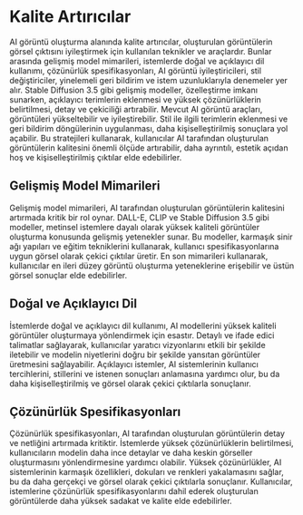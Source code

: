# Kalite Artırıcılar

AI görüntü oluşturma alanında kalite artırıcılar, oluşturulan görüntülerin görsel çıktısını iyileştirmek için kullanılan teknikler ve araçlardır. Bunlar arasında gelişmiş model mimarileri, istemlerde doğal ve açıklayıcı dil kullanımı, çözünürlük spesifikasyonları, AI görüntü iyileştiricileri, stil değiştiriciler, yinelemeli geri bildirim ve istem uzunluklarıyla denemeler yer alır. Stable Diffusion 3.5 gibi gelişmiş modeller, özelleştirme imkanı sunarken, açıklayıcı terimlerin eklenmesi ve yüksek çözünürlüklerin belirtilmesi, detay ve çekiciliği artırabilir. Mevcut AI görüntü araçları, görüntüleri yükseltebilir ve iyileştirebilir. Stil ile ilgili terimlerin eklenmesi ve geri bildirim döngülerinin uygulanması, daha kişiselleştirilmiş sonuçlara yol açabilir. Bu stratejileri kullanarak, kullanıcılar AI tarafından oluşturulan görüntülerin kalitesini önemli ölçüde artırabilir, daha ayrıntılı, estetik açıdan hoş ve kişiselleştirilmiş çıktılar elde edebilirler.

## Gelişmiş Model Mimarileri

Gelişmiş model mimarileri, AI tarafından oluşturulan görüntülerin kalitesini artırmada kritik bir rol oynar. DALL-E, CLIP ve Stable Diffusion 3.5 gibi modeller, metinsel istemlere dayalı olarak yüksek kaliteli görüntüler oluşturma konusunda gelişmiş yetenekler sunar. Bu modeller, karmaşık sinir ağı yapıları ve eğitim tekniklerini kullanarak, kullanıcı spesifikasyonlarına uygun görsel olarak çekici çıktılar üretir. En son mimarileri kullanarak, kullanıcılar en ileri düzey görüntü oluşturma yeteneklerine erişebilir ve üstün görsel sonuçlar elde edebilirler.

## Doğal ve Açıklayıcı Dil

İstemlerde doğal ve açıklayıcı dil kullanımı, AI modellerini yüksek kaliteli görüntüler oluşturmaya yönlendirmek için esastır. Detaylı ve ifade edici talimatlar sağlayarak, kullanıcılar yaratıcı vizyonlarını etkili bir şekilde iletebilir ve modelin niyetlerini doğru bir şekilde yansıtan görüntüler üretmesini sağlayabilir. Açıklayıcı istemler, AI sistemlerinin kullanıcı tercihlerini, stillerini ve istenen sonuçları anlamasına yardımcı olur, bu da daha kişiselleştirilmiş ve görsel olarak çekici çıktılarla sonuçlanır.

## Çözünürlük Spesifikasyonları

Çözünürlük spesifikasyonları, AI tarafından oluşturulan görüntülerin detay ve netliğini artırmada kritiktir. İstemlerde yüksek çözünürlüklerin belirtilmesi, kullanıcıların modelin daha ince detaylar ve daha keskin görseller oluşturmasını yönlendirmesine yardımcı olabilir. Yüksek çözünürlükler, AI sistemlerinin karmaşık özellikleri, dokuları ve renkleri yakalamasını sağlar, bu da daha gerçekçi ve görsel olarak çekici çıktılarla sonuçlanır. Kullanıcılar, istemlerine çözünürlük spesifikasyonlarını dahil ederek oluşturulan görüntülerde daha yüksek sadakat ve kalite elde edebilirler.
